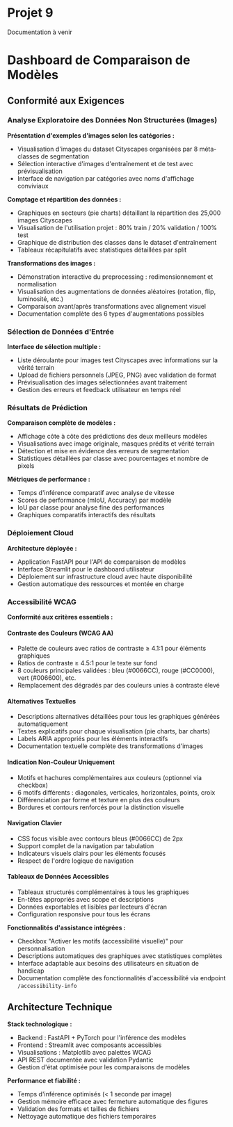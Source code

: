 # Projet 9

Documentation à venir


# Dashboard de Comparaison de Modèles

## Conformité aux Exigences

### Analyse Exploratoire des Données Non Structurées (Images)

**Présentation d'exemples d'images selon les catégories :**
- Visualisation d'images du dataset Cityscapes organisées par 8 méta-classes de segmentation
- Sélection interactive d'images d'entraînement et de test avec prévisualisation
- Interface de navigation par catégories avec noms d'affichage conviviaux

**Comptage et répartition des données :**
- Graphiques en secteurs (pie charts) détaillant la répartition des 25,000 images Cityscapes
- Visualisation de l'utilisation projet : 80% train / 20% validation / 100% test
- Graphique de distribution des classes dans le dataset d'entraînement
- Tableaux récapitulatifs avec statistiques détaillées par split

**Transformations des images :**
- Démonstration interactive du preprocessing : redimensionnement et normalisation
- Visualisation des augmentations de données aléatoires (rotation, flip, luminosité, etc.)
- Comparaison avant/après transformations avec alignement visuel
- Documentation complète des 6 types d'augmentations possibles

### Sélection de Données d'Entrée

**Interface de sélection multiple :**
- Liste déroulante pour images test Cityscapes avec informations sur la vérité terrain
- Upload de fichiers personnels (JPEG, PNG) avec validation de format
- Prévisualisation des images sélectionnées avant traitement
- Gestion des erreurs et feedback utilisateur en temps réel

### Résultats de Prédiction

**Comparaison complète de modèles :**
- Affichage côte à côte des prédictions des deux meilleurs modèles
- Visualisations avec image originale, masques prédits et vérité terrain
- Détection et mise en évidence des erreurs de segmentation
- Statistiques détaillées par classe avec pourcentages et nombre de pixels

**Métriques de performance :**
- Temps d'inférence comparatif avec analyse de vitesse
- Scores de performance (mIoU, Accuracy) par modèle
- IoU par classe pour analyse fine des performances
- Graphiques comparatifs interactifs des résultats

### Déploiement Cloud

**Architecture déployée :**
- Application FastAPI pour l'API de comparaison de modèles
- Interface Streamlit pour le dashboard utilisateur
- Déploiement sur infrastructure cloud avec haute disponibilité
- Gestion automatique des ressources et montée en charge

### Accessibilité WCAG

**Conformité aux critères essentiels :**

#### Contraste des Couleurs (WCAG AA)
- Palette de couleurs avec ratios de contraste ≥ 4.1:1 pour éléments graphiques
- Ratios de contraste ≥ 4.5:1 pour le texte sur fond
- 8 couleurs principales validées : bleu (#0066CC), rouge (#CC0000), vert (#006600), etc.
- Remplacement des dégradés par des couleurs unies à contraste élevé

#### Alternatives Textuelles
- Descriptions alternatives détaillées pour tous les graphiques générées automatiquement
- Textes explicatifs pour chaque visualisation (pie charts, bar charts)
- Labels ARIA appropriés pour les éléments interactifs
- Documentation textuelle complète des transformations d'images

#### Indication Non-Couleur Uniquement
- Motifs et hachures complémentaires aux couleurs (optionnel via checkbox)
- 6 motifs différents : diagonales, verticales, horizontales, points, croix
- Différenciation par forme et texture en plus des couleurs
- Bordures et contours renforcés pour la distinction visuelle

#### Navigation Clavier
- CSS focus visible avec contours bleus (#0066CC) de 2px
- Support complet de la navigation par tabulation
- Indicateurs visuels clairs pour les éléments focusés
- Respect de l'ordre logique de navigation

#### Tableaux de Données Accessibles
- Tableaux structurés complémentaires à tous les graphiques
- En-têtes appropriés avec scope et descriptions
- Données exportables et lisibles par lecteurs d'écran
- Configuration responsive pour tous les écrans

**Fonctionnalités d'assistance intégrées :**
- Checkbox "Activer les motifs (accessibilité visuelle)" pour personnalisation
- Descriptions automatiques des graphiques avec statistiques complètes
- Interface adaptable aux besoins des utilisateurs en situation de handicap
- Documentation complète des fonctionnalités d'accessibilité via endpoint `/accessibility-info`

## Architecture Technique

**Stack technologique :**
- Backend : FastAPI + PyTorch pour l'inférence des modèles
- Frontend : Streamlit avec composants accessibles
- Visualisations : Matplotlib avec palettes WCAG
- API REST documentée avec validation Pydantic
- Gestion d'état optimisée pour les comparaisons de modèles

**Performance et fiabilité :**
- Temps d'inférence optimisés (< 1 seconde par image)
- Gestion mémoire efficace avec fermeture automatique des figures
- Validation des formats et tailles de fichiers
- Nettoyage automatique des fichiers temporaires
